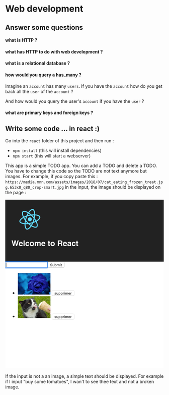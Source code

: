 # Web development

## Answer some questions

#### what is HTTP ?

#### what has HTTP to do with web development ?

#### what is a relational database ?

#### how would you query a has_many ?

Imagine an `account` has many `users`. If you have the `account` how do you get back all the `user` of the `account` ?

And how would you query the user's `account` if you have the `user` ?

#### what are primary keys and foreign keys ?

## Write some code ... in react :)

Go into the `react` folder of this project and then run :

- `npm install` (this will install dependencies)
- `npm start` (this will start a webserver)

This app is a simple TODO app. You can add a TODO and delete a TODO. You have to change this code so the TODO are not text anymore but images. For example, if you copy paste this : `https://media.mnn.com/assets/images/2018/07/cat_eating_frozen_treat.jpg.653x0_q80_crop-smart.jpg` in the input, the image should be displayed on the page :

<img src="./example.png"/>

If the input is not a an image, a simple text should be displayed. For example if I input "buy some tomatoes", I wan't to see thee text and not a broken image.



